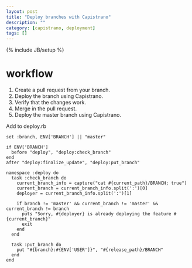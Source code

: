 ```yaml
---
layout: post
title: "Deploy branches with Capistrano"
description: ""
category: [capistrano, deployment]
tags: []
---
```

{% include JB/setup %}

# workflow
1. Create a pull request from your branch.
1. Deploy the branch using Capistrano.
1. Verify that the changes work.
1. Merge in the pull request.
1. Deploy the master branch using Capistrano.

Add to deploy.rb

    set :branch, ENV['BRANCH'] || "master"

    if ENV['BRANCH']
      before "deploy", "deploy:check_branch"
    end
    after "deploy:finalize_update", "deploy:put_branch"

    namespace :deploy do
      task :check_branch do
        current_branch_info = capture("cat #{current_path}/BRANCH; true")
        current_branch = current_branch_info.split(':')[0]
        deployer = current_branch_info.split(':')[1]

        if branch != 'master' && current_branch != 'master' && current_branch != branch
          puts "Sorry, #{deployer} is already deploying the feature #{current_branch}"
          exit
        end
      end

      task :put_branch do
        put "#{branch}:#{ENV['USER']}", "#{release_path}/BRANCH"
      end
    end
